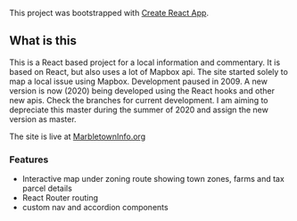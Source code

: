 This project was bootstrapped with [Create React App](https://github.com/facebook/create-react-app).

## What is this

This is a React based project for a local information and commentary.
It is based on React, but also uses a lot of Mapbox api.  The site started solely to map a local issue
using Mapbox.  Development paused in 2009.  A new version is now (2020) being developed using the React hooks and other new apis.
Check the branches for current development.  I am aiming to depreciate this master during the summer 
of 2020 and assign the new version as master.  

The site is live at [MarbletownInfo.org](https://www.marbletowninfo.org)

### Features

- Interactive map under zoning route showing town zones, farms and tax parcel details
- React Router routing
- custom nav and accordion components

